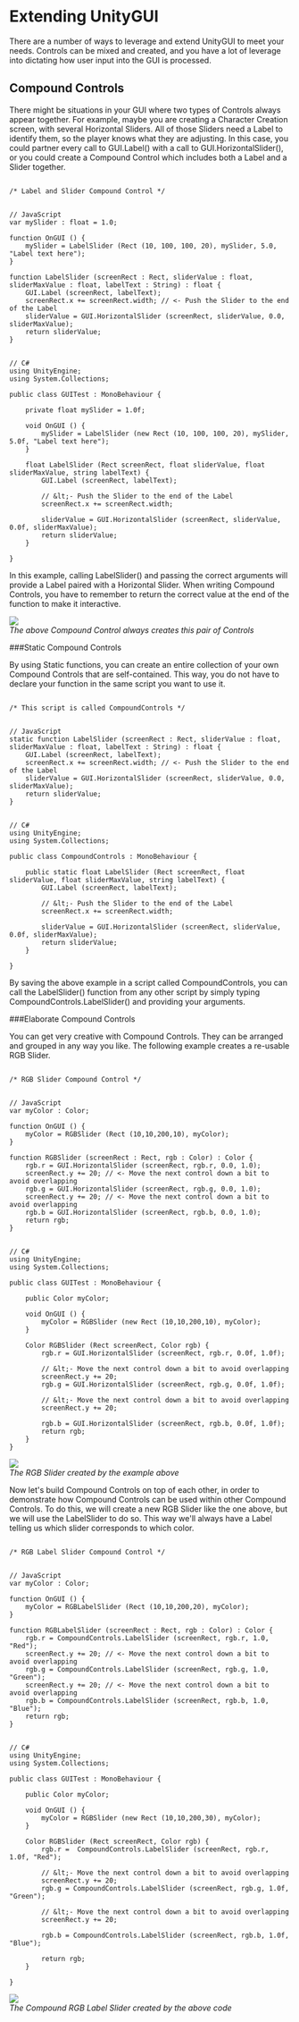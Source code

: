 Extending UnityGUI
==================


There are a number of ways to leverage and extend UnityGUI to meet your needs.  Controls can be mixed and created, and you have a lot of leverage into dictating how user input into the GUI is processed.


Compound Controls
-----------------


There might be situations in your GUI where two types of Controls always appear together.  For example, maybe you are creating a Character Creation screen, with several Horizontal Sliders.  All of those Sliders need a Label to identify them, so the player knows what they are adjusting.  In this case, you could partner every call to <span class=component>GUI.Label()</span> with a call to <span class=component>GUI.HorizontalSlider()</span>, or you could create a <span class=keyword>Compound Control</span> which includes both a Label and a Slider together.

````

/* Label and Slider Compound Control */


// JavaScript
var mySlider : float = 1.0;

function OnGUI () {
	mySlider = LabelSlider (Rect (10, 100, 100, 20), mySlider, 5.0, "Label text here");
}

function LabelSlider (screenRect : Rect, sliderValue : float, sliderMaxValue : float, labelText : String) : float {
	GUI.Label (screenRect, labelText);
	screenRect.x += screenRect.width; // <- Push the Slider to the end of the Label
	sliderValue = GUI.HorizontalSlider (screenRect, sliderValue, 0.0, sliderMaxValue);
	return sliderValue;
}


// C#
using UnityEngine;
using System.Collections;

public class GUITest : MonoBehaviour {
		
	private float mySlider = 1.0f;
	
	void OnGUI () {
		mySlider = LabelSlider (new Rect (10, 100, 100, 20), mySlider, 5.0f, "Label text here");
	}
	
	float LabelSlider (Rect screenRect, float sliderValue, float sliderMaxValue, string labelText) {
		GUI.Label (screenRect, labelText);
	
		// &lt;- Push the Slider to the end of the Label
		screenRect.x += screenRect.width; 
	
		sliderValue = GUI.HorizontalSlider (screenRect, sliderValue, 0.0f, sliderMaxValue);
		return sliderValue;
	}

}

````

In this example, calling <span class=component>LabelSlider()</span> and passing the correct arguments will provide a Label paired with a Horizontal Slider.  When writing Compound Controls, you have to remember to return the correct value at the end of the function to make it interactive.

![](http://docwiki.hq.unity3d.com/uploads/Main/gsg-LabelSlider.png)  
_The above Compound Control always creates this pair of Controls_

###Static Compound Controls

By using <span class=keyword>Static</span> functions, you can create an entire collection of your own Compound Controls that are self-contained.  This way, you do not have to declare your function in the same script you want to use it.

````

/* This script is called CompoundControls */


// JavaScript
static function LabelSlider (screenRect : Rect, sliderValue : float, sliderMaxValue : float, labelText : String) : float {
	GUI.Label (screenRect, labelText);
	screenRect.x += screenRect.width; // <- Push the Slider to the end of the Label
	sliderValue = GUI.HorizontalSlider (screenRect, sliderValue, 0.0, sliderMaxValue);
	return sliderValue;
}


// C#
using UnityEngine;
using System.Collections;

public class CompoundControls : MonoBehaviour {		
	
	public static float LabelSlider (Rect screenRect, float sliderValue, float sliderMaxValue, string labelText) {
		GUI.Label (screenRect, labelText);
	
		// &lt;- Push the Slider to the end of the Label
		screenRect.x += screenRect.width; 
	
		sliderValue = GUI.HorizontalSlider (screenRect, sliderValue, 0.0f, sliderMaxValue);
		return sliderValue;
	}

}

````

By saving the above example in a script called <span class=menu>CompoundControls</span>, you can call the <span class=component>LabelSlider()</span> function from any other script by simply typing <span class=component>CompoundControls.LabelSlider()</span> and providing your arguments.

###Elaborate Compound Controls

You can get very creative with Compound Controls.  They can be arranged and grouped in any way you like.  The following example creates a re-usable RGB Slider.

````

/* RGB Slider Compound Control */


// JavaScript
var myColor : Color;

function OnGUI () {
	myColor = RGBSlider (Rect (10,10,200,10), myColor);
}

function RGBSlider (screenRect : Rect, rgb : Color) : Color {
	rgb.r = GUI.HorizontalSlider (screenRect, rgb.r, 0.0, 1.0);
	screenRect.y += 20; // <- Move the next control down a bit to avoid overlapping
	rgb.g = GUI.HorizontalSlider (screenRect, rgb.g, 0.0, 1.0);
	screenRect.y += 20; // <- Move the next control down a bit to avoid overlapping
	rgb.b = GUI.HorizontalSlider (screenRect, rgb.b, 0.0, 1.0);
	return rgb;
}


// C#
using UnityEngine;
using System.Collections;

public class GUITest : MonoBehaviour {
		
	public Color myColor;
	
	void OnGUI () {
		myColor = RGBSlider (new Rect (10,10,200,10), myColor);
	}
	
	Color RGBSlider (Rect screenRect, Color rgb) {
		rgb.r = GUI.HorizontalSlider (screenRect, rgb.r, 0.0f, 1.0f);
	
		// &lt;- Move the next control down a bit to avoid overlapping
		screenRect.y += 20; 
		rgb.g = GUI.HorizontalSlider (screenRect, rgb.g, 0.0f, 1.0f);
	
		// &lt;- Move the next control down a bit to avoid overlapping
		screenRect.y += 20; 
	
		rgb.b = GUI.HorizontalSlider (screenRect, rgb.b, 0.0f, 1.0f);
		return rgb;
	}
}

````

![](http://docwiki.hq.unity3d.com/uploads/Main/gsg-RGBSlider.png)  
_The RGB Slider created by the example above_

Now let's build Compound Controls on top of each other, in order to demonstrate how Compound Controls can be used within other Compound Controls.  To do this, we will create a new RGB Slider like the one above, but we will use the LabelSlider to do so.  This way we'll always have a Label telling us which slider corresponds to which color.

````

/* RGB Label Slider Compound Control */


// JavaScript
var myColor : Color;

function OnGUI () {
	myColor = RGBLabelSlider (Rect (10,10,200,20), myColor);
}

function RGBLabelSlider (screenRect : Rect, rgb : Color) : Color {
	rgb.r = CompoundControls.LabelSlider (screenRect, rgb.r, 1.0, "Red");
	screenRect.y += 20; // <- Move the next control down a bit to avoid overlapping
	rgb.g = CompoundControls.LabelSlider (screenRect, rgb.g, 1.0, "Green");
	screenRect.y += 20; // <- Move the next control down a bit to avoid overlapping
	rgb.b = CompoundControls.LabelSlider (screenRect, rgb.b, 1.0, "Blue");
	return rgb;
}


// C#
using UnityEngine;
using System.Collections;

public class GUITest : MonoBehaviour {
		
	public Color myColor;
	
	void OnGUI () {
		myColor = RGBSlider (new Rect (10,10,200,30), myColor);
	}
	
	Color RGBSlider (Rect screenRect, Color rgb) {
		rgb.r =  CompoundControls.LabelSlider (screenRect, rgb.r, 1.0f, "Red");
	
		// &lt;- Move the next control down a bit to avoid overlapping
		screenRect.y += 20; 
		rgb.g = CompoundControls.LabelSlider (screenRect, rgb.g, 1.0f, "Green");
	
		// &lt;- Move the next control down a bit to avoid overlapping
		screenRect.y += 20; 
	
		rgb.b = CompoundControls.LabelSlider (screenRect, rgb.b, 1.0f, "Blue");
		
		return rgb;
	}	
	
}

````

![](http://docwiki.hq.unity3d.com/uploads/Main/gsg-RGBLabelSlider.png)  
_The Compound RGB Label Slider created by the above code_
